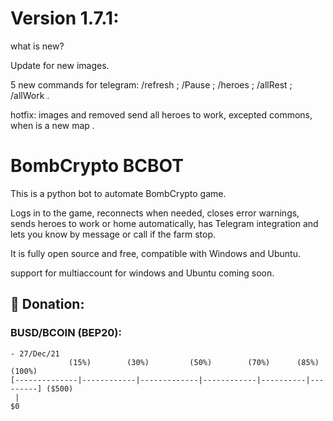 # Version 1.7.1:
what is new?

Update for new images.

5 new commands for telegram: /refresh ; /Pause ; /heroes ; /allRest ; /allWork .

hotfix: 
images and removed send all heroes to work, excepted commons, when is a new map .

# BombCrypto BCBOT
This is a python bot to automate BombCrypto game.

Logs in to the game, reconnects when needed, closes error warnings, sends heroes to work or home automatically, has Telegram integration and lets you know by message or call if the farm stop.

It is fully open source and free, compatible with Windows and Ubuntu.

support for multiaccount for windows and Ubuntu coming soon.

## 🎁 Donation:
### BUSD/BCOIN (BEP20):

``` 
- 27/Dec/21
             (15%)        (30%)         (50%)        (70%)      (85%)     (100%)
[--------------|------------|-------------|------------|----------|---------] ($500)
 |
$0
```
